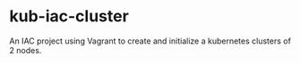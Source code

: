 # kub-iac-cluster
An IAC project using Vagrant to create and initialize a kubernetes clusters of 2 nodes.
